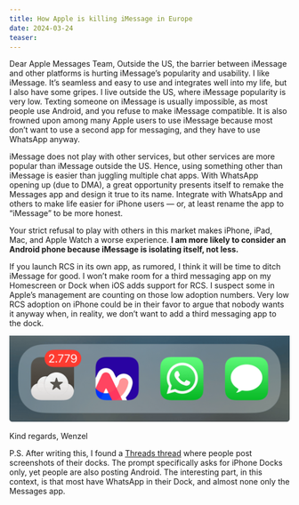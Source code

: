 ```yaml
---
title: How Apple is killing iMessage in Europe
date: 2024-03-24
teaser:
---
```

Dear Apple Messages Team,
Outside the US, the barrier between iMessage and other platforms is hurting iMessage’s popularity and usability. I like iMessage. It’s seamless and easy to use and integrates well into my life, but I also have some gripes. I live outside the US, where iMessage popularity is very low. Texting someone on iMessage is usually impossible, as most people use Android, and you refuse to make iMessage compatible. It is also frowned upon among many Apple users to use iMessage because most don’t want to use a second app for messaging, and they have to use WhatsApp anyway.

iMessage does not play with other services, but other services are more popular than iMessage outside the US. Hence, using something other than iMessage is easier than juggling multiple chat apps. With WhatsApp opening up (due to DMA), a great opportunity presents itself to remake the Messages app and design it true to its name. Integrate with WhatsApp and others to make life easier for iPhone users — or, at least rename the app to “iMessage” to be more honest.

Your strict refusal to play with others in this market makes iPhone, iPad, Mac, and Apple Watch a worse experience. **I am more likely to consider an Android phone because iMessage is isolating itself, not less.**

If you launch RCS in its own app, as rumored, I think it will be time to ditch iMessage for good. I won’t make room for a third messaging app on my Homescreen or Dock when iOS adds support for RCS. I suspect some in Apple’s management are counting on those low adoption numbers. Very low RCS adoption on iPhone could be in their favor to argue that nobody wants it anyway when, in reality, we don’t want to add a third messaging app to the dock.

![Screenshot showing the dock on my iPhone. The Apps are left to right Reeder, Arc Search, WhatsApp, iMessage.](assets/2024-03-24%20How%20Apple%20is%20killing%20iMessage%20in%20Europe.md/iPhone%20Dock.png)

Kind regards,
Wenzel

P.S. After writing this, I found a [Threads thread](https://www.threads.net/@maltekir/post/C45FSavsFxl) where people post screenshots of their docks. The prompt specifically asks for iPhone Docks only, yet people are also posting Android. The interesting part, in this context, is that most have WhatsApp in their Dock, and almost none only the Messages app.